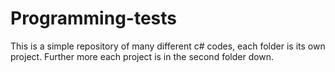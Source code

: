 # Programming-tests
This is a simple repository of many different c# codes, each folder is its own project. Further more each project is in the second folder down.
